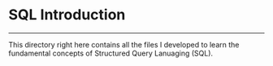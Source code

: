 # SQL Introduction
---
This directory right here contains all the files I developed to learn the fundamental concepts of Structured Query Lanuaging (SQL).
